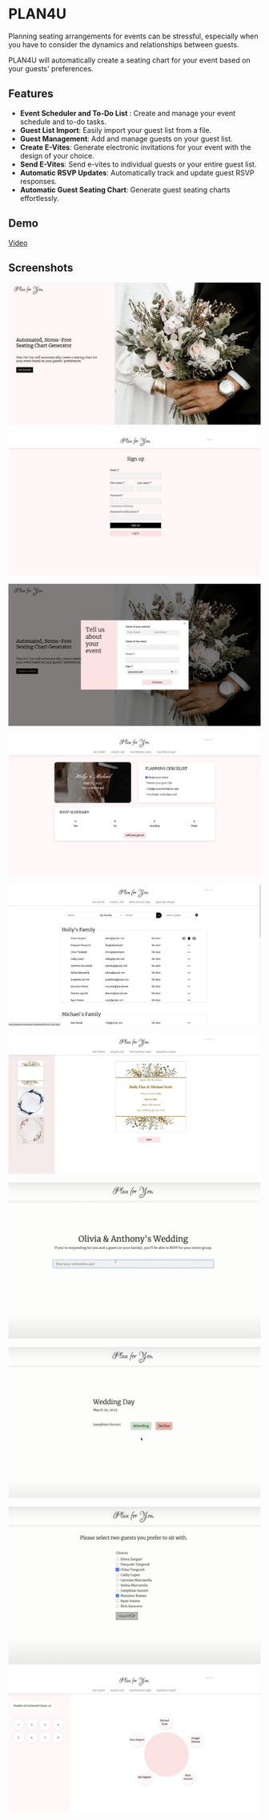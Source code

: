 
# PLAN4U

Planning seating arrangements for events can be stressful, especially when you have to consider the dynamics and relationships between guests.

PLAN4U will automatically create a seating chart for your event based on your guests' preferences.



## Features

- **Event Scheduler and To-Do List** : Create and manage your event schedule and to-do tasks.
- **Guest List Import**: Easily import your guest list from a file.
- **Guest Management**: Add and manage guests on your guest list.
- **Create E-Vites**: Generate electronic invitations for your event with the design of your choice.
- **Send E-Vites**: Send e-vites to individual guests or your entire guest list.
- **Automatic RSVP Updates**: Automatically track and update guest RSVP responses.
- **Automatic Guest Seating Chart**: Generate guest seating charts effortlessly.

## Demo
[Video](https://www.youtube.com/watch?t=1766&v=3jZFHTANuRQ&feature=youtu.be)

## Screenshots

![](https://github.com/bieeeee/PLAN4U/blob/master/app/assets/images/1.jpg?raw=true)

![](https://github.com/bieeeee/PLAN4U/blob/master/app/assets/images/2.jpg?raw=true)

![](https://github.com/bieeeee/PLAN4U/blob/master/app/assets/images/3.jpg?raw=true)

![](https://github.com/bieeeee/PLAN4U/blob/master/app/assets/images/4.jpg?raw=true)

![](https://github.com/bieeeee/PLAN4U/blob/master/app/assets/images/5.jpg?raw=true)

![](https://github.com/bieeeee/PLAN4U/blob/master/app/assets/images/6.jpg?raw=true)

![](https://github.com/bieeeee/PLAN4U/blob/master/app/assets/images/1-1.png?raw=true)

![](https://github.com/bieeeee/PLAN4U/blob/master/app/assets/images/1-2.png?raw=true)

![](https://github.com/bieeeee/PLAN4U/blob/master/app/assets/images/1-3.png?raw=true)

![](https://github.com/bieeeee/PLAN4U/blob/master/app/assets/images/7.jpg?raw=true)

